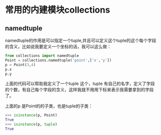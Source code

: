 # 常用的内建模块collections

##  namedtuple

namedtuple的作用是可以指定一个tuple,并且可以定义这个tuple的这个每个字段的含义，比如说我要定义一个坐标的话，我可以这么做：

```PYTHON
from collections import namedtuple
Point = collections.namedtuple('point',['x','y'])
p = Point(3,4)
p.x
p.y
```

上面的代码可以帮助我定义了一个tuple 这个，tuple 有自己的名字，定义了字段的个数，有自己每个字段的含义，这样我就不用用下标来表示我需要拿到的字段了。

上面的p 是Point的的子类，也是tuple的子类：
```PYTHON
>>> isinstance(p, Point)
True
>>> isinstance(p, tuple)
True
```
